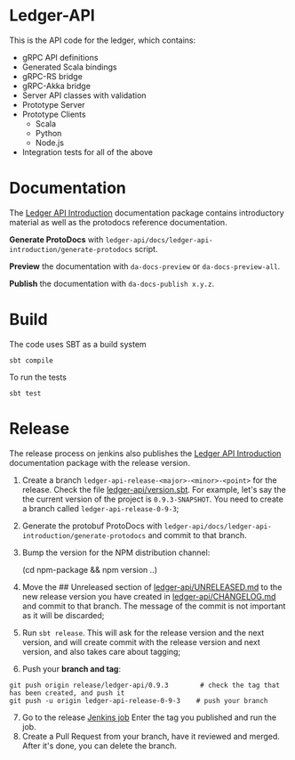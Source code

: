 # Ledger-API

This is the API code for the ledger, which contains:
 * gRPC API definitions
 * Generated Scala bindings
 * gRPC-RS bridge
 * gRPC-Akka bridge
 * Server API classes with validation
 * Prototype Server
 * Prototype Clients
   * Scala
   * Python
   * Node.js
 * Integration tests for all of the above

# Documentation
The [Ledger API Introduction](docs/ledger-api-introduction) documentation package contains introductory material as well as the protodocs reference documentation.

**Generate ProtoDocs** with `ledger-api/docs/ledger-api-introduction/generate-protodocs` script.

**Preview** the documentation with `da-docs-preview` or `da-docs-preview-all`.

**Publish** the documentation with `da-docs-publish x.y.z`.

# Build

The code uses SBT as a build system

```
sbt compile
```

To run the tests

```
sbt test
```

# Release

The release process on jenkins also publishes the [Ledger API Introduction](docs/ledger-api-introduction) documentation package with the release version.

1. Create a branch `ledger-api-release-<major>-<minor>-<point>` for the release. Check the file [ledger-api/version.sbt](version.sbt). For example, let's say the the current
version of the project is `0.9.3-SNAPSHOT`. You need to create a branch called `ledger-api-release-0-9-3`;
2. Generate the protobuf ProtoDocs with `ledger-api/docs/ledger-api-introduction/generate-protodocs` and commit to that branch.
3. Bump the version for the NPM distribution channel:

      (cd npm-package && npm version <major>.<minor>.<point>)

4. Move the ## Unreleased section of [ledger-api/UNRELEASED.md](UNRELEASED.md) to the new release
version you have created in [ledger-api/CHANGELOG.md](CHANGELOG.md) and commit to that branch. The message of the commit is not important as it
will be discarded;
5. Run `sbt release`. This will ask for the release version and the next version, and will create
commit with the release version and next version, and also takes care about tagging;
6. Push your **branch and tag**:

```
git push origin release/ledger-api/0.9.3        # check the tag that has been created, and push it
git push -u origin ledger-api-release-0-9-3    # push your branch
```
7. Go to the release [Jenkins job](http://ci.da-int.net/job/ledger-api/job/release/build?delay=0sec)
Enter the tag you published and run the job.
8. Create a Pull Request from your branch, have it reviewed
and merged. After it's done, you can delete the branch.
